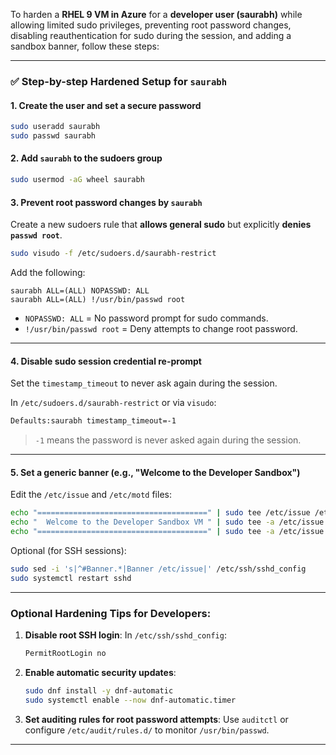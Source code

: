 To harden a **RHEL 9 VM in Azure** for a **developer user (saurabh)** while allowing limited sudo privileges, preventing root password changes, disabling reauthentication for sudo during the session, and adding a sandbox banner, follow these steps:

---

### ✅ **Step-by-step Hardened Setup for `saurabh`**

#### 1. **Create the user and set a secure password**

```bash
sudo useradd saurabh
sudo passwd saurabh
```

#### 2. **Add `saurabh` to the sudoers group**

```bash
sudo usermod -aG wheel saurabh
```

#### 3. **Prevent root password changes by `saurabh`**

Create a new sudoers rule that **allows general sudo** but explicitly **denies `passwd root`**.

```bash
sudo visudo -f /etc/sudoers.d/saurabh-restrict
```

Add the following:

```
saurabh ALL=(ALL) NOPASSWD: ALL
saurabh ALL=(ALL) !/usr/bin/passwd root
```

* `NOPASSWD: ALL` = No password prompt for sudo commands.
* `!/usr/bin/passwd root` = Deny attempts to change root password.

---

#### 4. **Disable sudo session credential re-prompt**

Set the `timestamp_timeout` to never ask again during the session.

In `/etc/sudoers.d/saurabh-restrict` or via `visudo`:

```bash
Defaults:saurabh timestamp_timeout=-1
```

> `-1` means the password is never asked again during the session.

---

#### 5. **Set a generic banner (e.g., "Welcome to the Developer Sandbox")**

Edit the `/etc/issue` and `/etc/motd` files:

```bash
echo "======================================" | sudo tee /etc/issue /etc/motd
echo "  Welcome to the Developer Sandbox VM " | sudo tee -a /etc/issue /etc/motd
echo "======================================" | sudo tee -a /etc/issue /etc/motd
```

Optional (for SSH sessions):

```bash
sudo sed -i 's|^#Banner.*|Banner /etc/issue|' /etc/ssh/sshd_config
sudo systemctl restart sshd
```

---

### Optional Hardening Tips for Developers:

1. **Disable root SSH login**:
   In `/etc/ssh/sshd_config`:

   ```bash
   PermitRootLogin no
   ```

2. **Enable automatic security updates**:

   ```bash
   sudo dnf install -y dnf-automatic
   sudo systemctl enable --now dnf-automatic.timer
   ```

3. **Set auditing rules for root password attempts**:
   Use `auditctl` or configure `/etc/audit/rules.d/` to monitor `/usr/bin/passwd`.

---

